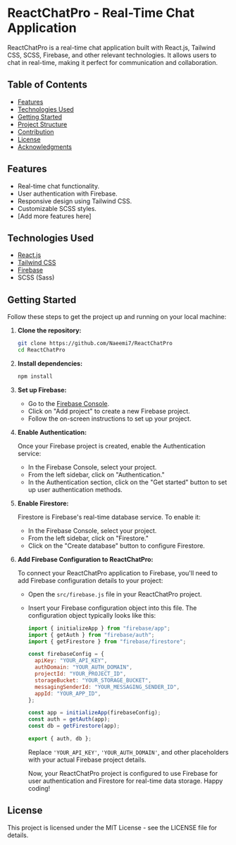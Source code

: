 # ReactChatPro - Real-Time Chat Application

ReactChatPro is a real-time chat application built with React.js, Tailwind CSS, SCSS, Firebase, and other relevant technologies. It allows users to chat in real-time, making it perfect for communication and collaboration.

## Table of Contents

- [Features](#features)
- [Technologies Used](#technologies-used)
- [Getting Started](#getting-started)
- [Project Structure](#project-structure)
- [Contribution](#contribution)
- [License](#license)
- [Acknowledgments](#acknowledgments)

## Features

- Real-time chat functionality.
- User authentication with Firebase.
- Responsive design using Tailwind CSS.
- Customizable SCSS styles.
- [Add more features here]

## Technologies Used

- [React.js](https://reactjs.org/)
- [Tailwind CSS](https://tailwindcss.com/)
- [Firebase](https://firebase.google.com/)
- SCSS (Sass)

## Getting Started

Follow these steps to get the project up and running on your local machine:

1. **Clone the repository:**

   ```bash
   git clone https://github.com/Naeemi7/ReactChatPro
   cd ReactChatPro
   ```

2. **Install dependencies:**

   ```bash
   npm install
   ```

3. **Set up Firebase:**

   - Go to the [Firebase Console](https://console.firebase.google.com/).
   - Click on "Add project" to create a new Firebase project.
   - Follow the on-screen instructions to set up your project.

4. **Enable Authentication:**

   Once your Firebase project is created, enable the Authentication service:

   - In the Firebase Console, select your project.
   - From the left sidebar, click on "Authentication."
   - In the Authentication section, click on the "Get started" button to set up user authentication methods.

5. **Enable Firestore:**

   Firestore is Firebase's real-time database service. To enable it:

   - In the Firebase Console, select your project.
   - From the left sidebar, click on "Firestore."
   - Click on the "Create database" button to configure Firestore.

6. **Add Firebase Configuration to ReactChatPro:**

   To connect your ReactChatPro application to Firebase, you'll need to add Firebase configuration details to your project:

   - Open the `src/firebase.js` file in your ReactChatPro project.
   - Insert your Firebase configuration object into this file. The configuration object typically looks like this:

     ```javascript
     import { initializeApp } from "firebase/app";
     import { getAuth } from "firebase/auth";
     import { getFirestore } from "firebase/firestore";

     const firebaseConfig = {
       apiKey: "YOUR_API_KEY",
       authDomain: "YOUR_AUTH_DOMAIN",
       projectId: "YOUR_PROJECT_ID",
       storageBucket: "YOUR_STORAGE_BUCKET",
       messagingSenderId: "YOUR_MESSAGING_SENDER_ID",
       appId: "YOUR_APP_ID",
     };

     const app = initializeApp(firebaseConfig);
     const auth = getAuth(app);
     const db = getFirestore(app);

     export { auth, db };
     ```

     Replace `'YOUR_API_KEY'`, `'YOUR_AUTH_DOMAIN'`, and other placeholders with your actual Firebase project details.

     Now, your ReactChatPro project is configured to use Firebase for user authentication and Firestore for real-time data storage. Happy coding!

## License

This project is licensed under the MIT License - see the LICENSE file for details.
